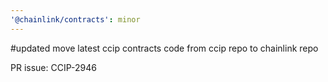 ```yaml
---
'@chainlink/contracts': minor
---
```


#updated move latest ccip contracts code from ccip repo to chainlink repo

PR issue: CCIP-2946

